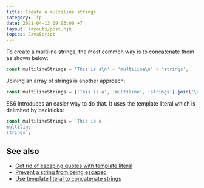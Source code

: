 ```yaml
---
title: Create a multiline strings
category: Tip
date: 2021-04-13 09:03:00 +7
layout: layouts/post.njk
topics: JavaScript
---
```


To create a multiline strings, the most common way is to concatenate them as shown below:

```js
const multilineStrings = 'This is a\n' + 'multiline\n' + 'strings';
```

Joining an array of strings is another approach:

```js
const multilineStrings = ['This is a', 'multiline', 'strings'].join('\n');
```

ES6 introduces an easier way to do that. It uses the template literal which is delimited by backticks:

```js
const multilineStrings = `This is a
multiline
strings`;
```

## See also

-   [Get rid of escaping quotes with template literal](/get-rid-of-escaping-quotes-with-template-literal)
-   [Prevent a string from being escaped](/prevent-a-string-from-being-escaped)
-   [Use template literal to concatenate strings](/use-template-literal-to-concatenate-strings)
